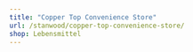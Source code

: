 ```yaml
---
title: "Copper Top Convenience Store"
url: /stanwood/copper-top-convenience-store/
shop: Lebensmittel
---
```

